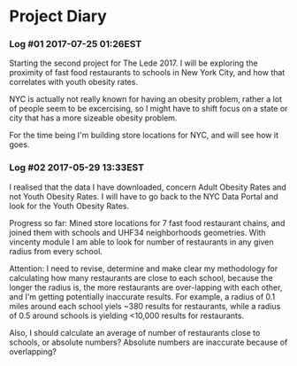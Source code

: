 # Project Diary  

### Log #01 2017-07-25 01:26EST  

Starting the second project for The Lede 2017. I will be exploring the proximity of fast food restaurants to schools in New York City, and how that correlates with youth obesity rates.  

NYC is actually not really known for having an obesity problem, rather a lot of people seem to be excercising, so I might have to shift focus on a state or city that has a more sizeable obesity problem.

For the time being I'm building store locations for NYC, and will see how it goes.

### Log #02 2017-05-29 13:33EST

I realised that the data I have downloaded, concern Adult Obesity Rates and not Youth Obesity Rates.
I will have to go back to the NYC Data Portal and look for the Youth Obesity Rates.

Progress so far:
Mined store locations for 7 fast food restaurant chains, and joined them with schools and UHF34 neighborhoods geometries.
With vincenty module I am able to look for number of restaurants in any given radius from every school.

Attention:
I need to revise, determine and make clear my methodology for calculating how many restaurants are close to each school, because the longer the radius is, the more restaurants are over-lapping with each other, and I'm getting potentially inaccurate results. For example, a radius of 0.1 miles around each school yiels ~380 results for restaurants, while a radius of 0.5 around schools is yielding <10,000 results for restaurants.

Also, I should calculate an average of number of restaurants close to schools, or absolute numbers? Absolute numbers are inaccurate because of overlapping?